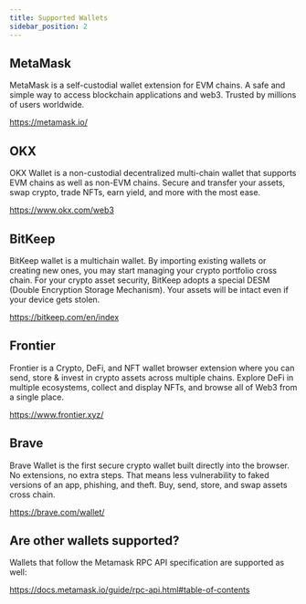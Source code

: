 ```yaml
---
title: Supported Wallets
sidebar_position: 2
---
```


## MetaMask

MetaMask is a self-custodial wallet extension for EVM chains. 
A safe and simple way to access blockchain applications and web3. Trusted by millions of users worldwide.

https://metamask.io/

## OKX

OKX Wallet is a non-custodial decentralized multi-chain wallet that supports EVM chains as well as non-EVM chains. 
Secure and transfer your assets, swap crypto, trade NFTs, earn yield, and more with the most ease.

https://www.okx.com/web3

## BitKeep

BitKeep wallet is a multichain wallet.
By importing existing wallets or creating new ones, you may start managing your crypto portfolio cross chain.
For your crypto asset security, BitKeep adopts a special DESM (Double Encryption Storage Mechanism). Your assets will be intact even if your device gets stolen. 

https://bitkeep.com/en/index

## Frontier 

Frontier is a Crypto, DeFi, and NFT wallet browser extension where you can send, store & invest in crypto assets across multiple chains. Explore DeFi in multiple ecosystems, collect and display NFTs, and browse all of Web3 from a single place.

https://www.frontier.xyz/

## Brave

Brave Wallet is the first secure crypto wallet built directly into the browser. 
No extensions, no extra steps. That means less vulnerability to faked versions of an app, phishing, and theft.
Buy, send, store, and swap assets cross chain.

https://brave.com/wallet/

## Are other wallets supported?

Wallets that follow the Metamask RPC API specification are supported as well:

https://docs.metamask.io/guide/rpc-api.html#table-of-contents
